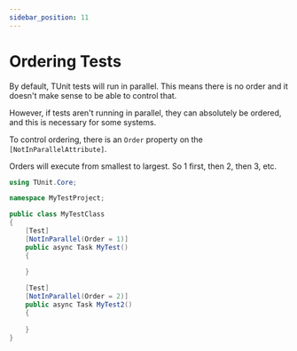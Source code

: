 ```yaml
---
sidebar_position: 11
---
```


# Ordering Tests

By default, TUnit tests will run in parallel. This means there is no order and it doesn't make sense to be able to control that.

However, if tests aren't running in parallel, they can absolutely be ordered, and this is necessary for some systems.

To control ordering, there is an `Order` property on the `[NotInParallelAttribute]`.

Orders will execute from smallest to largest. So 1 first, then 2, then 3, etc.

```csharp
using TUnit.Core;

namespace MyTestProject;

public class MyTestClass
{
    [Test]
    [NotInParallel(Order = 1)]
    public async Task MyTest()
    {
        
    }

    [Test]
    [NotInParallel(Order = 2)]
    public async Task MyTest2()
    {
        
    }
}
```